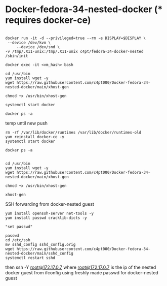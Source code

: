 # Docker-fedora-34-nested-docker (* requires docker-ce)

```

docker run -it -d --privileged=true --rm -e DISPLAY=$DISPLAY \
 --device /dev/kvm \
     --device /dev/snd \
-v /tmp/.X11-unix:/tmp/.X11-unix c4pt/fedora-34-docker-nested /sbin/init

docker exec -it <vm_hash> bash

cd /usr/bin
yum install wget -y
wget https://raw.githubusercontent.com/c4pt000/Docker-fedora-34-nested-docker/main/xhost-gen

chmod +x /usr/bin/xhost-gen

systemctl start docker

docker ps -a

```


temp until new push

```
rm -rf /var/lib/docker/runtimes /var/lib/docker/runtimes-old
yum reinstall docker-ce -y
systemctl start docker

docker ps -a


cd /usr/bin
yum install wget -y
wget https://raw.githubusercontent.com/c4pt000/Docker-fedora-34-nested-docker/main/xhost-gen

chmod +x /usr/bin/xhost-gen

xhost-gen
```

SSH forwarding from docker-nested guest
```
yum install openssh-server net-tools -y
yum install passwd cracklib-dicts -y

"set passwd"

passwd
cd /etc/ssh
mv sshd_config sshd_config.orig
wget https://raw.githubusercontent.com/c4pt000/Docker-fedora-34-nested-docker/main/sshd_config
systemctl restart sshd
```
   
 then ssh -Y root@172.17.0.7                          where root@172.17.0.7 is the ip of the nested docker guest from ifconfig
using freshly made passwd for docker-nested guest

